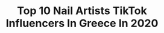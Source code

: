 ---
title: Top 10 Nail Artists TikTok Influencers In Greece In 2020
description: >-
  Find top nail artists TikTok influencers in Greece in 2020. Most popular hashtags: #coronavirus #nails #fail #comedy.
platform: TikTok
profiles:
  - username: "iamfoureira"
    fullname: >-
      Foureira
    location: "Greece"
    followers: 135620
    engagement: 806
    commentsToLikes: 0.011436
    id: ckal8s353kufe0i78nfjrpw24
    verified: true
    hashtags: "#boredchallange, #canttouchthis, #yayochorography, #personality"
  - username: "rafaela.psarrou"
    fullname: >-
      Justraf
    location: "Greece"
    followers: 3790
    engagement: 324
    commentsToLikes: 0.017000
    id: ckai6c2jfviks0i78ya9yedkj
    verified: false
    hashtags: "#americanboy, #myboy, #mommylife, #tictok"
  - username: "theo_plmr"
    fullname: >-
      Theo👼🏼
    location: "Greece"
    followers: 20925
    engagement: 1360
    commentsToLikes: 0.032705
    id: ck9euj41jduj00j788f6wthnu
    verified: false
    hashtags: "#houseoftiktok, #comedy, #throwback, #coronavirus"
  - username: "stratis_tournas"
    fullname: >-
      😎StrAtis_Tournas😎
    location: "Greece"
    followers: 15393
    engagement: 1326
    commentsToLikes: 0.031300
    id: cka0ifg88de3y0i78xb43sym3
    verified: false
    hashtags: "#singles, #memories, #teacher, #tvseries"
  - username: "sitoumarr"
    fullname: >-
      •Marina•
    location: "Greece"
    followers: 8572
    engagement: 1136
    commentsToLikes: 0.020291
    id: ck9r3w9q4sbco0j7868mra98h
    verified: false
    hashtags: "#duet, #brighterinside, #nails, #friends"
  - username: "hi_laluva"
    fullname: >-
      hi_laluva
    location: "Greece"
    followers: 2370
    engagement: 521
    commentsToLikes: 0.032366
    id: ck8saabzz18p80j78x945eopx
    verified: false
    hashtags: "#coronavirus, #outfit, #vienna, #home"
  - username: "spyros_nik"
    fullname: >-
      Spyros.n
    location: "Greece"
    followers: 2347
    engagement: 800
    commentsToLikes: 0.012072
    id: cka7nqc5yy7l30i785mqg9j2q
    verified: false
    hashtags: "#white, #horror, #hell, #1month"
  - username: "slidismode"
    fullname: >-
      Eugenios
    location: "Greece"
    followers: 5571
    engagement: 661
    commentsToLikes: 0.014186
    id: ck8w1qo792u630j780hawhv26
    verified: false
    hashtags: "#fingerchallenge, #joking, #artistic, #handstand"
  - username: "arvaofficial"
    fullname: >-
      ARVA
    location: "Greece"
    followers: 32411
    engagement: 968
    commentsToLikes: 0.018558
    id: ck9jx7oyuzjot0j789h58357i
    verified: false
    hashtags: "#rooftop, #porsche, #piano, #sushi"
---
